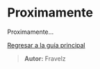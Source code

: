 # Proximamente

Proximamente...

[Regresar a la guía principal](https://github.com/FraVelz/Curso-de-Hacking/blob/main/_ramasCiberseguridad.md)

> **Autor:** Fravelz
